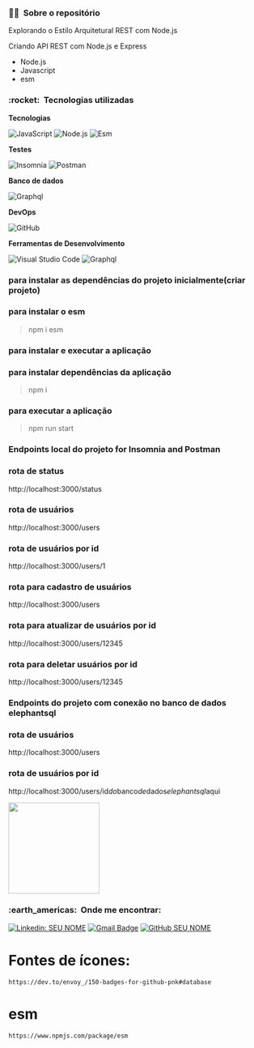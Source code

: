 <h3> 👨‍💼 &nbsp;Sobre o repositório </h3>

Explorando o Estilo Arquitetural REST com Node.js

Criando API REST com Node.js e Express

- Node.js
- Javascript
- esm

<h3> :rocket: &nbsp;Tecnologias utilizadas </h3>

**Tecnologias**

  ![JavaScript](https://img.shields.io/badge/-JavaScript-333333?style=flat&logo=javascript)
  ![Node.js](https://img.shields.io/badge/-Node.js-333333?style=flat&logo=node.js) 
  ![Esm](https://img.shields.io/badge/esm-333333?style=flat&logo=esm)

**Testes**

  ![Insomnia](https://img.shields.io/badge/-Insomnia-333333?style=flat&logo=insomnia)
  ![Postman](https://img.shields.io/badge/-Postman-333333?style=flat&logo=postman)

**Banco de dados**

  ![Graphql](https://img.shields.io/badge/grasphql-F80000?&logo=graphql&logoColor=purple)

**DevOps**

  ![GitHub](https://img.shields.io/badge/-GitHub-333333?style=flat&logo=github)

**Ferramentas de Desenvolvimento**

  ![Visual Studio Code](https://img.shields.io/badge/-Visual%20Studio%20Code-333333?style=flat&logo=visual-studio-code&logoColor=007ACC)
  ![Graphql](https://img.shields.io/badge/grasphql-F80000?&logo=graphql&logoColor=purple)
  

<h3> para instalar as dependências do projeto inicialmente(criar projeto) </h3>

### para instalar o esm
> npm i esm



<h3> para instalar e executar a aplicação </h3>

### para instalar dependências da aplicação
> npm i 
### para executar a aplicação
> npm run start

<h3> Endpoints local do projeto for Insomnia and Postman </h3>

### rota de status
http://localhost:3000/status
### rota de usuários
http://localhost:3000/users
### rota de usuários por id
http://localhost:3000/users/1
### rota para cadastro de usuários
http://localhost:3000/users
### rota para atualizar de usuários por id
http://localhost:3000/users/12345
### rota para deletar usuários por id
http://localhost:3000/users/12345


<h3> Endpoints do projeto com conexão no banco de dados elephantsql </h3>

### rota de usuários
http://localhost:3000/users
### rota de usuários por id
http://localhost:3000/users/id$do$banco$de$dados$elephantsql$aqui




<a href="https://github.com/artstar10">
  <img height="180em" src="https://github-readme-stats.vercel.app/api?username=artstar10&theme=dracula&show_icons=true" />
</a>

<br/>

<h3> :earth_americas: &nbsp;Onde me encontrar: </h3> 

[![Linkedin: SEU NOME](https://img.shields.io/badge/-USERNAME-blue?style=flat-square&logo=Linkedin&logoColor=white&link=https://www.linkedin.com/in/arthur-neves-de-oliveira-sistemas-de-informacao/)](https://www.linkedin.com/in/arthur-neves-de-oliveira-sistemas-de-informacao/)
[![Gmail Badge](https://img.shields.io/badge/-seuemail@email.com-006bed?style=flat-square&logo=Gmail&logoColor=white&link=mailto:SEU-EMAIL)](mailto:SEU-EMAIL)
[![GitHub SEU NOME](https://img.shields.io/github/followers/artstar10?label=follow&style=social)](LINK-DO-SEU-GITHUB)


# Fontes de ícones:
```
https://dev.to/envoy_/150-badges-for-github-pnk#database

```
# esm
```
https://www.npmjs.com/package/esm

```











